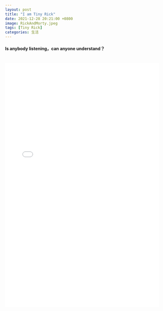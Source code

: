 ```yaml
---
layout: post
title: "I am Tiny Rick"
date: 2021-12-28 20:21:00 +0800
image: RickAndMorty.jpeg
tags: [Tiny Rick]
categories: 生活
---
```

#### Is anybody listening，can anyone understand？
<iframe src="//player.bilibili.com/player.html?aid=889771805&bvid=BV1hP4y1W7cb&cid=387720584&page=1" scrolling="no" border="0" frameborder="no" framespacing="0" allowfullscreen="true" style="width: 100%; height: 800px; max-width: 100%；align:center; padding:20px 0;"> </iframe>